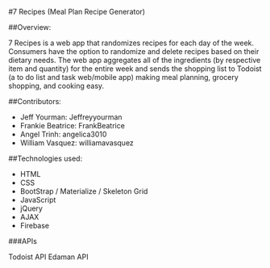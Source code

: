 #7 Recipes (Meal Plan Recipe Generator) 

##Overview:

7 Recipes is a web app that randomizes recipes for each day of the week. Consumers have the option to randomize and delete recipes based on their dietary needs. The web app aggregates all of the ingredients (by respective item and quantity) for the entire week and sends the shopping list to Todoist (a to do list and task web/mobile app) making meal planning, grocery shopping, and cooking easy.


##Contributors:

- Jeff Yourman:  Jeffreyyourman
- Frankie Beatrice: FrankBeatrice
- Angel Trinh: angelica3010
- William Vasquez: williamavasquez


##Technologies used:

- HTML
- CSS
- BootStrap / Materialize / Skeleton Grid
- JavaScript
- jQuery
- AJAX
- Firebase

###APIs

Todoist API
Edaman API

